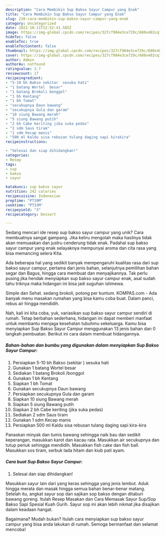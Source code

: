 ```yaml
---
description: "Cara Membikin Sup Bakso Sayur Campur yang Enak"
title: "Cara Membikin Sup Bakso Sayur Campur yang Enak"
slug: 220-cara-membikin-sup-bakso-sayur-campur-yang-enak
category: Uncategorized
date: 2022-10-11T22:52:41.585Z
image: https://img-global.cpcdn.com/recipes/327cf984e3ce729c/680x482cq70/sup-bakso-sayur-campur-foto-resep-utama.jpg
hideToc: false
enableToc: true
enableTocContent: false
thumbnail: https://img-global.cpcdn.com/recipes/327cf984e3ce729c/680x482cq70/sup-bakso-sayur-campur-foto-resep-utama.jpg
cover: https://img-global.cpcdn.com/recipes/327cf984e3ce729c/680x482cq70/sup-bakso-sayur-campur-foto-resep-utama.jpg
author: Admin
authorAv: notfound
ratingvalue: 3.7
reviewcount: 17
recipeingredient:
- "5-10 bh Bakso sekitar  sesuka hati"
- "1 batang Wortel  besar"
- "1 batang Brokoli bonggol"
- "1 bh Kentang"
- "1 bh Tomat"
- "secukupnya Daun bawang"
- "secukupnya Gula dan garam"
- "10 siung Bawang merah"
- "5 siung Bawang putih"
- "2 bh Cabe keriting jika suka pedas"
- "2 sdm Saus tiram"
- "1 sdm Kecap manis"
- "500 ml Kaldu sisa rebusan tulang daging sapi kirakira"
recipeinstructions:

- "Selesai dan siap dihidangkan!"
categories:
- Resep
tags:
- sup
- bakso
- sayur

katakunci: sup bakso sayur 
nutrition: 242 calories
recipecuisine: Indonesian
preptime: "PT39M"
cooktime: "PT33M"
recipeyield: "3"
recipecategory: Dessert

---
```





Sedang mencari ide resep sup bakso sayur campur yang unik? Cara membuatnya sangat gampang. Jika keliru mengolah maka hasilnya tidak akan memuaskan dan justru cenderung tidak enak. Padahal sup bakso sayur campur yang enak selayaknya mempunyai aroma dan cita rasa yang bisa memancing selera Kita.





Ada beberapa hal yang sedikit banyak mempengaruhi kualitas rasa dari sup bakso sayur campur, pertama dari jenis bahan, selanjutnya pemilihan bahan segar dan Bagus, hingga cara membuat dan menyajikannya. Tak perlu pusing jika hendak menyiapkan sup bakso sayur campur enak,      asal sudah tahu triknya maka hidangan ini bisa jadi suguhan istimewa.














Simple dan Sehat. sedang brokoli, potong per kuntum. KOMPAS.com - Ada banyak menu masakan rumahan yang bisa kamu coba buat. Dalam panci, rebus air hingga mendidih.






Nah, kali ini kita coba, yuk, variasikan sup bakso sayur campur sendiri di rumah. Tetap berbahan sederhana, hidangan ini dapat memberi manfaat untuk membantu menjaga kesehatan tubuhmu sekeluarga. Kamu bisa menyiapkan Sup Bakso Sayur Campur menggunakan 13 jenis bahan dan 0 langkah pembuatan. Berikut ini cara dalam membuat hidangannya.

<!--inarticleads1-->

##### Bahan-bahan dan bumbu yang digunakan dalam menyiapkan Sup Bakso Sayur Campur:

1. Persiapkan 5-10 bh Bakso (sekitar ) sesuka hati
1. Gunakan 1 batang Wortel  besar
1. Sediakan 1 batang Brokoli /bonggol
1. Gunakan 1 bh Kentang
1. Siapkan 1 bh Tomat
1. Gunakan secukupnya Daun bawang
1. Persiapkan secukupnya Gula dan garam
1. Siapkan 10 siung Bawang merah
1. Siapkan 5 siung Bawang putih
1. Siapkan 2 bh Cabe keriting (jika suka pedas)
1. Sediakan 2 sdm Saus tiram
1. Gunakan 1 sdm Kecap manis
1. Persiapkan 500 ml Kaldu sisa rebusan tulang daging sapi kira-kira


Panaskan minyak dan tumis bawang sehingga naik bau dan sedikit keperangan, masukkan karot dan kacau rata. Masukkan air secukupnya dan tutup periuk sehingga mendidih. Masukkan fish cake dan fish ball. Masukkan sos tiram, serbuk lada hitam dan kiub pati ayam. 

<!--inarticleads2-->

##### Cara buat Sup Bakso Sayur Campur:


1. Selesai dan siap dihidangkan!

Masukkan sayur lain dari yang keras sehingga yang jenis lembut. Aduk hingga merata dan masak hingga semua bahan benar-benar matang. Setelah itu, angkat sayur sop dan sajikan sop bakso dengan ditaburi bawang goreng. Itulah Resep Masakan dan Cara Memasak Sayur Sup/Sop Bakso Sapi Spesial Kuah Gurih. Sayur sop ini akan lebih nikmat jika disajikan dalam keadaan hangat. 

Bagaimana? Mudah bukan? Itulah cara menyiapkan sup bakso sayur campur yang bisa anda lakukan di rumah. Semoga bermanfaat dan selamat mencoba!
